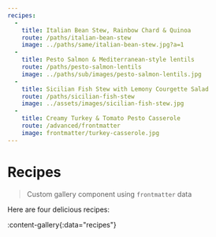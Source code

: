 ```yaml
---
recipes:
  -
    title: Italian Bean Stew, Rainbow Chard & Quinoa
    route: /paths/italian-bean-stew
    image: ../paths/same/italian-bean-stew.jpg?a=1
  -
    title: Pesto Salmon & Mediterranean-style lentils
    route: /paths/pesto-salmon-lentils
    image: ../paths/sub/images/pesto-salmon-lentils.jpg
  -
    title: Sicilian Fish Stew with Lemony Courgette Salad
    route: /paths/sicilian-fish-stew
    image: ../assets/images/sicilian-fish-stew.jpg
  -
    title: Creamy Turkey & Tomato Pesto Casserole
    route: /advanced/frontmatter
    image: frontmatter/turkey-casserole.jpg
---
```


# Recipes

> Custom gallery component using `frontmatter` data
 
Here are four delicious recipes:

:content-gallery{:data="recipes"}
